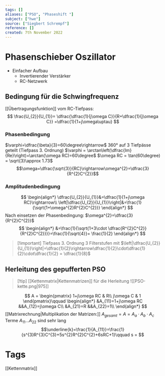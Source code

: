 ```yaml
---
tags: []
aliases: ["PSO", "Phaseshift "]
subject: ["hwe"]
source: ["Siegbert Schrempf"]
reference: []
created: 7th November 2022
---
```


# Phasenschieber Oszillator
- Einfacher Aufbau
	- Invertierender Verstärker
	- RC-Netzwerk
## Bedingung für die Schwingfrequenz

[[Übertragungsfunktion]] vom RC-Tiefpass:
$$
\frac{U_{2}}{U_{1}}= \dfrac{\dfrac{1}{j\omega C}}{R+\dfrac{1}{j\omega C}} =\dfrac{1}{1+j\omega\uptau}
$$
### Phasenbedingung
$\varphi=\dfrac{\beta}{3}=60\degree\rightarrow$ 360° auf 3 Tiefpässe geteilt (Tiefpass 3. Ordnung)
$\varphi = \arctan\left(\dfrac{Im}{Re}\right)=\arctan(\omega RC)=60\degree$
$\omega RC = \tan(60\degree) = \sqrt{3}\approx 1.73$
$$\omega=\dfrac{\sqrt{3}}{RC}\rightarrow\omega^{2}=\dfrac{3}{R^{2}C^{2}}$$
### Amplitudenbedingung
$$
\begin{align*}
\dfrac{U_{2}}{U_{1}}&=\dfrac{1}{1+j\omega RC}\rightarrow\\
\left|\dfrac{U_{2}}{U_{1}}\right|&=\frac{1}{\sqrt{1+\omega^{2}R^{2}C^{2}}}
\end{align*}
$$
Nach einsetzen der Phasenbedingung: $\omega^{2}=\dfrac{3}{R^{2}C^{2}}$
$$
\begin{align*}
&=\frac{1}{\sqrt{1+3\cdot \dfrac{R^{2}C^{2}}{R^{2}C^{2}}}}=\frac{1}{\sqrt{4}}= \frac{1}{2}
\end{align*}
$$
> [!important] Tiefpass 3. Ordnung
> 3 Filterstufen mit $\left|\dfrac{U_{2}}{U_{1}}\right|=\dfrac{1}{2}\rightarrow\dfrac{1}{2}\cdot\dfrac{1}{2}\cdot\dfrac{1}{2} = \dfrac{1}{8}$ 

## Herleitung des gepufferten PSO
> [!tip] [[Kettenmatrix|Kettenmatrizen]] für die Herleitung
> ![[PSO-kette.png|975]]

$$
A = \begin{pmatrix}
1+j\omega RC & R\\
j\omega C & 1
\end{pmatrix}\qquad
\begin{align*}
&A_{11}=1+j\omega RC
&&A_{12}=j\omega C\\
&A_{21}=R
&&A_{22}=1\\
\end{align*}
$$
[[Matrixrechnung|Multiplikation der Matrizen:]] $A_{gesamt}=A=A_{a}\cdot A_{b}\cdot A_{c}$
Terme $A_{11}\dots A_{22}$ sind sehr lang
$$\underline{k}=\frac{1}{A_{11}}=\frac{1}{s^{3}R^{3}C^{3}+5s^{2}R^{2}C^{2}+6sRC+1}\qquad s = $$
# Tags
[[Kettenmatrix]]